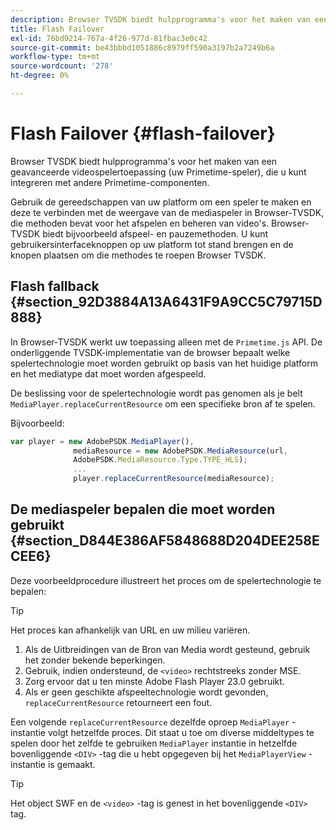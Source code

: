 ```yaml
---
description: Browser TVSDK biedt hulpprogramma's voor het maken van een geavanceerde videospelertoepassing (uw Primetime-speler), die u kunt integreren met andere Primetime-componenten.
title: Flash Failover
exl-id: 76bd9214-767a-4f26-977d-81fbac3e0c42
source-git-commit: be43bbbd1051886c8979ff590a3197b2a7249b6a
workflow-type: tm+mt
source-wordcount: '278'
ht-degree: 0%

---
```


# Flash Failover {#flash-failover}

Browser TVSDK biedt hulpprogramma&#39;s voor het maken van een geavanceerde videospelertoepassing (uw Primetime-speler), die u kunt integreren met andere Primetime-componenten.

Gebruik de gereedschappen van uw platform om een speler te maken en deze te verbinden met de weergave van de mediaspeler in Browser-TVSDK, die methoden bevat voor het afspelen en beheren van video&#39;s. Browser-TVSDK biedt bijvoorbeeld afspeel- en pauzemethoden. U kunt gebruikersinterfaceknoppen op uw platform tot stand brengen en de knopen plaatsen om die methodes te roepen Browser TVSDK.

## Flash fallback {#section_92D3884A13A6431F9A9CC5C79715D888}

In Browser-TVSDK werkt uw toepassing alleen met de `Primetime.js` API. De onderliggende TVSDK-implementatie van de browser bepaalt welke spelertechnologie moet worden gebruikt op basis van het huidige platform en het mediatype dat moet worden afgespeeld.

De beslissing voor de spelertechnologie wordt pas genomen als je belt `MediaPlayer.replaceCurrentResource` om een specifieke bron af te spelen.

Bijvoorbeeld:

```js
var player = new AdobePSDK.MediaPlayer(), 
              mediaResource = new AdobePSDK.MediaResource(url, 
              AdobePSDK.MediaResource.Type.TYPE_HLS); 
              ... 
              player.replaceCurrentResource(mediaResource);
```

## De mediaspeler bepalen die moet worden gebruikt {#section_D844E386AF5848688D204DEE258ECEE6}

Deze voorbeeldprocedure illustreert het proces om de spelertechnologie te bepalen:

>[!TIP]
>
>Het proces kan afhankelijk van URL en uw milieu variëren.

1. Als de Uitbreidingen van de Bron van Media wordt gesteund, gebruik het zonder bekende beperkingen.
1. Gebruik, indien ondersteund, de `<video>` rechtstreeks zonder MSE.
1. Zorg ervoor dat u ten minste Adobe Flash Player 23.0 gebruikt.
1. Als er geen geschikte afspeeltechnologie wordt gevonden, `replaceCurrentResource` retourneert een fout.

Een volgende `replaceCurrentResource` dezelfde oproep `MediaPlayer` -instantie volgt hetzelfde proces. Dit staat u toe om diverse middeltypes te spelen door het zelfde te gebruiken `MediaPlayer` instantie in hetzelfde bovenliggende `<DIV>` -tag die u hebt opgegeven bij het `MediaPlayerView` -instantie is gemaakt.

>[!TIP]
>
>Het object SWF en de `<video>` -tag is genest in het bovenliggende `<DIV>` tag.
